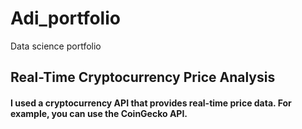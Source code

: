# Adi_portfolio
Data science portfolio


## Real-Time Cryptocurrency Price Analysis

#### I used a cryptocurrency API that provides real-time price data. For example, you can use the CoinGecko API.
